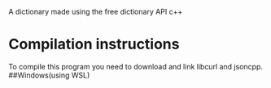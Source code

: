 A dictionary made using the free dictionary API c++

# Compilation instructions
To compile this program you need to download and link libcurl and jsoncpp.  
##Windows(using WSL)

